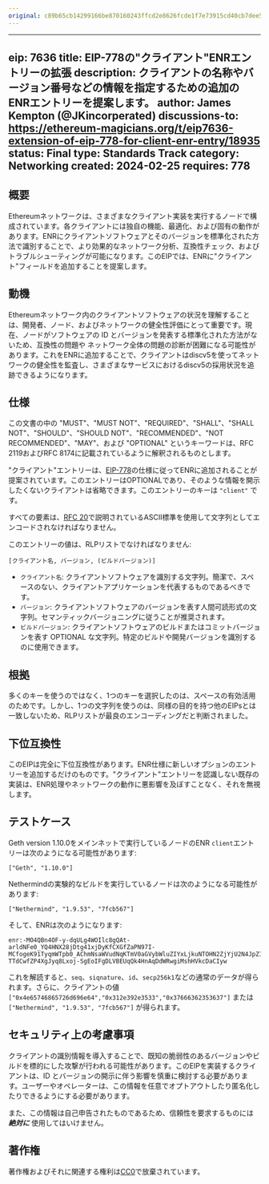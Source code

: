 ```yaml
---
original: c89b65cb14299166be870160243ffcd2e8626fcde1f7e73915cd40cb7dee5156
---
```


---
eip: 7636
title: EIP-778の"クライアント"ENRエントリーの拡張
description: クライアントの名称やバージョン番号などの情報を指定するための追加のENRエントリーを提案します。
author: James Kempton (@JKincorperated)
discussions-to: https://ethereum-magicians.org/t/eip7636-extension-of-eip-778-for-client-enr-entry/18935
status: Final
type: Standards Track
category: Networking
created: 2024-02-25
requires: 778
---

## 概要

Ethereumネットワークは、さまざまなクライアント実装を実行するノードで構成されています。各クライアントには独自の機能、最適化、および固有の動作があります。ENRにクライアントソフトウェアとそのバージョンを標準化された方法で識別することで、より効果的なネットワーク分析、互換性チェック、およびトラブルシューティングが可能になります。このEIPでは、ENRに"クライアント"フィールドを追加することを提案します。

## 動機

Ethereumネットワーク内のクライアントソフトウェアの状況を理解することは、開発者、ノード、およびネットワークの健全性評価にとって重要です。現在、ノードがソフトウェアの ID とバージョンを発表する標準化された方法がないため、互換性の問題や ネットワーク全体の問題の診断が困難になる可能性があります。これをENRに追加することで、クライアントはdiscv5を使ってネットワークの健全性を監査し、さまざまなサービスにおけるdiscv5の採用状況を追跡できるようになります。

## 仕様

この文書の中の "MUST"、"MUST NOT"、"REQUIRED"、"SHALL"、"SHALL NOT"、"SHOULD"、"SHOULD NOT"、"RECOMMENDED"、"NOT RECOMMENDED"、"MAY"、および "OPTIONAL" というキーワードは、RFC 2119およびRFC 8174に記載されているように解釈されるものとします。

"クライアント"エントリーは、[EIP-778](./eip-778.md)の仕様に従ってENRに追加されることが提案されています。このエントリーはOPTIONALであり、そのような情報を開示したくないクライアントは省略できます。このエントリーのキーは `"client"` です。

すべての要素は、[RFC 20](https://www.rfc-editor.org/rfc/rfc20)で説明されているASCII標準を使用して文字列としてエンコードされなければなりません。

このエントリーの値は、RLPリストでなければなりません:

```
[クライアント名, バージョン, (ビルドバージョン)]
```

- `クライアント名`: クライアントソフトウェアを識別する文字列。簡潔で、スペースのない、クライアントアプリケーションを代表するものであるべきです。
- `バージョン`: クライアントソフトウェアのバージョンを表す人間可読形式の文字列。セマンティックバージョニングに従うことが推奨されます。
- `ビルドバージョン`: クライアントソフトウェアのビルドまたはコミットバージョンを表す OPTIONAL な文字列。特定のビルドや開発バージョンを識別するのに使用できます。

## 根拠

多くのキーを使うのではなく、1つのキーを選択したのは、スペースの有効活用のためです。しかし、1つの文字列を使うのは、同様の目的を持つ他のEIPsとは一致しないため、RLPリストが最良のエンコーディングだと判断されました。

## 下位互換性

このEIPは完全に下位互換性があります。ENR仕様に新しいオプションのエントリーを追加するだけのものです。"クライアント"エントリーを認識しない既存の実装は、ENR処理やネットワークの動作に悪影響を及ぼすことなく、それを無視します。

## テストケース

Geth version 1.10.0をメインネットで実行しているノードのENR `client`エントリーは次のようになる可能性があります:

```
["Geth", "1.10.0"]
```

Nethermindの実験的なビルドを実行しているノードは次のようになる可能性があります:

```
["Nethermind", "1.9.53", "7fcb567"]
```

そして、ENRは次のようになります:

```
enr:-MO4QBn4OF-y-dqULg4WOIlc8gQAt-arldNFe0_YQ4HNX28jDtg41xjDyKfCXGfZaPN97I-MCfogeK91TyqmWTpb0_AChmNsaWVudNqKTmV0aGVybWluZIYxLjkuNTOHN2ZjYjU2N4JpZIJ2NIJpcIR_AAABg2lwNpAAAAAAAAAAAAAAAAAAAAABiXNlY3AyNTZrMaECn-TTdCwfZP4XgJyq8Lxoj-SgEoIFgDLVBEUqQk4HnAqDdWRwgiMshHVkcDaCIyw
```

これを解読すると、`seq`、`siqnature`、`id`、`secp256k1`などの通常のデータが得られます。さらに、クライアントの値 `["0x4e65746865726d696e64","0x312e392e3533","0x37666362353637"]` または `["Nethermind", "1.9.53", "7fcb567"]` が得られます。

## セキュリティ上の考慮事項

クライアントの識別情報を導入することで、既知の脆弱性のあるバージョンやビルドを標的にした攻撃が行われる可能性があります。このEIPを実装するクライアントは、ID とバージョンの開示に伴う影響を慎重に検討する必要があります。ユーザーやオペレーターは、この情報を任意でオプトアウトしたり匿名化したりできるようにする必要があります。

また、この情報は自己申告されたものであるため、信頼性を要求するものには ***絶対に*** 使用してはいけません。

## 著作権

著作権およびそれに関連する権利は[CC0](../LICENSE.md)で放棄されています。